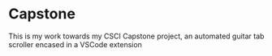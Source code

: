 # Capstone
This is my work towards my CSCI Capstone project, an automated guitar tab scroller encased in a VSCode extension
